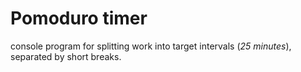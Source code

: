 # Pomoduro timer
console program for splitting work into target intervals (*25 minutes*), separated by short breaks.

